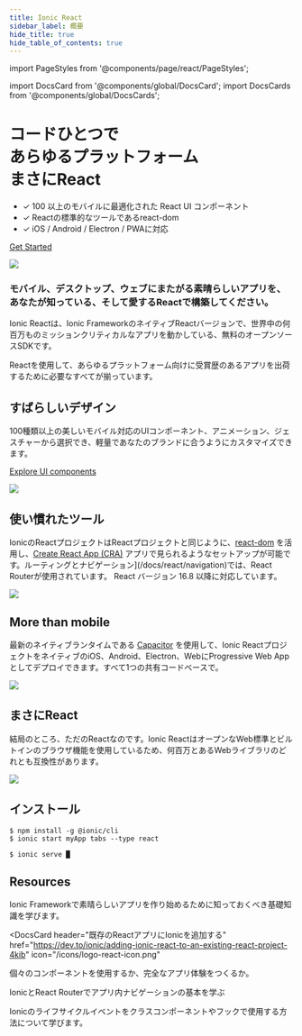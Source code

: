 ```yaml
---
title: Ionic React
sidebar_label: 概要
hide_title: true
hide_table_of_contents: true
---
```


import PageStyles from '@components/page/react/PageStyles';

import DocsCard from '@components/global/DocsCard';
import DocsCards from '@components/global/DocsCards';

<head>
  <title>Ionic Reactでアプリをつくろう: Framework and Documentation</title>
  <meta
    name="description"
    content="One codebase, any platform, just React. View our documentation for creating apps with Ionic React—the native React version of Ionic Framework's open-source SDK."
  />
</head>

<PageStyles>

<div class='flex main-flex'>
  <div class="pull-left">
  <h1>コードひとつで <br/> あらゆるプラットフォーム <br/> <strong>まさにReact</strong></h1>

- ✓ 100 以上のモバイルに最適化された React UI コンポーネント
- ✓ Reactの標準的なツールであるreact-dom
- ✓ iOS / Android / Electron / PWAに対応

[Get Started](#installation)

  </div>

  <div class="pull-right">
  <img src={require('@site/static/img/frameworks/react-logo.png').default} />
  </div>
</div>

### モバイル、デスクトップ、ウェブにまたがる素晴らしいアプリを、あなたが知っている、そして愛するReactで構築してください。

Ionic Reactは、Ionic FrameworkのネイティブReactバージョンで、世界中の何百万ものミッションクリティカルなアプリを動かしている、無料のオープンソースSDKです。

Reactを使用して、あらゆるプラットフォーム向けに受賞歴のあるアプリを出荷するために必要なすべてが揃っています。

<div class="flex" >

<div class="pull-left">

## すばらしいデザイン

100種類以上の美しいモバイル対応のUIコンポーネント、アニメーション、ジェスチャーから選択でき、軽量であなたのブランドに合うようにカスタマイズできます。

[Explore UI components](/docs/components)

</div>

<div class="pull-right">
  <img src="/docs/icons/feature-guide-components-icon.png" />
</div>

</div>

<div class="flex reverse" >

<div class="pull-left">

## 使い慣れたツール

IonicのReactプロジェクトはReactプロジェクトと同じように、[react-dom](https://reactjs.org/docs/react-dom.html) を活用し、[Create React App (CRA)](https://github.com/facebook/create-react-app) アプリで見られるようなセットアップが可能です。ルーティングとナビゲーション](/docs/react/navigation)では、React Routerが使用されています。
React バージョン 16.8 以降に対応しています。

</div>

<div class="pull-right">
  <img src={require('@site/static/img/frameworks/react-cli.png').default} class="cli" />
</div>

</div>

<div class="flex">

<div class="pull-left">

## More than mobile

最新のネイティブランタイムである [Capacitor](https://capacitor.ionicframework.com) を使用して、Ionic ReactプロジェクトをネイティブのiOS、Android、Electron、WebにProgressive Web Appとしてデプロイできます。すべて1つの共有コードベースで。

</div>

<div class="pull-right">
  <img src={require('@site/static/img/native-platforms/group-shot.png').default} />
</div>

</div>

<div class="flex reverse">

  <div class="pull-left">

## まさにReact

結局のところ、ただのReactなのです。Ionic ReactはオープンなWeb標準とビルトインのブラウザ機能を使用しているため、何百万とあるWebライブラリのどれとも互換性があります。

  </div>

<div class="pull-right">
  <img src={require('@site/static/img/frameworks/react.svg').default} />
</div>

</div>

## インストール

```shell-session
$ npm install -g @ionic/cli
$ ionic start myApp tabs --type react

$ ionic serve █
```

## Resources

<DocsCards>
  <DocsCard header="はじめ方" href="react/your-first-app" icon="/icons/feature-component-actionsheet-icon.png">
    <p>Ionic Frameworkで素晴らしいアプリを作り始めるために知っておくべき基礎知識を学びます。</p>
  </DocsCard>

<DocsCard
  header="既存のReactアプリにIonicを追加する"
  href="https://dev.to/ionic/adding-ionic-react-to-an-existing-react-project-4kib"
  icon="/icons/logo-react-icon.png"
>
  <p>個々のコンポーネントを使用するか、完全なアプリ体験をつくるか。</p>
</DocsCard>

<DocsCard header="ナビゲーション" href="react/navigation" icon="/icons/feature-component-navigation-icon.png">
  <p>IonicとReact Routerでアプリ内ナビゲーションの基本を学ぶ</p>
</DocsCard>

<DocsCard header="ライフサイクル" href="react/lifecycle" icon="/icons/feature-guide-components-icon.png">
  <p>Ionicのライフサイクルイベントをクラスコンポーネントやフックで使用する方法について学びます。</p>
</DocsCard>

</DocsCards>

</PageStyles>
